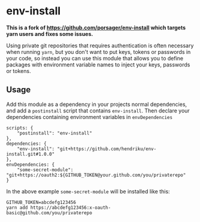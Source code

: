 # env-install

**This is a fork of https://github.com/porsager/env-install which targets yarn users and fixes some issues.**

Using private git repositories that requires authentication is often necessary when running `yarn`, but you don't want to put keys, tokens or passwords in your code, so instead you can use this module that allows you to define packages with environment variable names to inject your keys, passwords or tokens.

## Usage

Add this module as a dependency in your projects normal dependencies, and add a `postinstall` script that contains `env-install`.
Then declare your dependencies containing environment variables in `envDependencies`

```
scripts: {
    "postinstall": "env-install"
},
dependencies: {
    "env-install": "git+https://github.com/hendriku/env-install.git#1.0.0"
},
envDependencies: {
    "some-secret-module": "git+https://oauth2:${GITHUB_TOKEN@your.github.com/you/privaterepo"
}
```

In the above example `some-secret-module` will be installed like this:

```
GITHUB_TOKEN=abcdefg123456
yarn add https://abcdefg123456:x-oauth-basic@github.com/you/privaterepo
```
